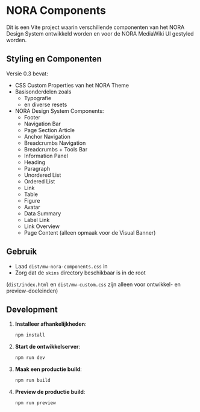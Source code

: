 # NORA Components

Dit is een Vite project waarin verschillende componenten van het NORA Design System ontwikkeld worden en voor de NORA MediaWiki UI gestyled worden.

## Styling en Componenten

Versie 0.3 bevat:
- CSS Custom Properties van het NORA Theme
- Basisonderdelen zoals
  - Typografie
  - en diverse resets
- NORA Design System Components:
  - Footer
  - Navigation Bar
  - Page Section Article
  - Anchor Navigation
  - Breadcrumbs Navigation
  - Breadcrumbs + Tools Bar
  - Information Panel
  - Heading
  - Paragraph
  - Unordered List
  - Ordered List
  - Link
  - Table
  - Figure
  - Avatar
  - Data Summary
  - Label Link
  - Link Overview
  - Page Content (alleen opmaak voor de Visual Banner)

## Gebruik

- Laad `dist/mw-nora-components.css` in
- Zorg dat de `skins` directory beschikbaar is in de root

(`dist/index.html` en `dist/mw-custom.css` zijn alleen voor ontwikkel- en preview-doeleinden)

## Development

1. **Installeer afhankelijkheden**:
   ```bash
   npm install
   ```

2. **Start de ontwikkelserver**:
   ```bash
   npm run dev
   ```

3. **Maak een productie build**:
   ```bash
   npm run build
   ```

4. **Preview de productie build**:
   ```bash
   npm run preview
   ```


